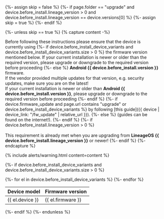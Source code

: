 {%- assign skip = false %}
{%- if page.folder == "upgrade" and device.before_install.lineage_version > 0 and device.before_install.lineage_version == device.versions[0] %}
{%- assign skip = true %}
{%- endif %}

{%- unless skip == true %}
{% capture content -%}

Before following these instructions please ensure that the device is currently using
{%- if device.before_install_device_variants and device.before_install_device_variants.size > 0 %}
the firmware version mentioned below. If your current installation is newer or older than the required version, please upgrade or downgrade to the required version before proceeding
{%- else %}
**Android {{ device.before_install.version }}** firmware.<br/>
If the vendor provided multiple updates for that version, e.g. security updates, make sure you are on the latest!<br/>
If your current installation is newer or older than **Android {{ device.before_install.version }}**, please upgrade or downgrade to the required version before proceeding
{%- endif %}
{%- if device.firmware_update and page.url contains "upgrade" or device.before_install_device_variants %}
by following [this guide]({{ device | device_link: "/fw_update" | relative_url }}).
{%- else %}
(guides can be found on the internet!).
{%- endif %}
{%- if device.before_install.lineage_version > 0 %}
<br/><br/>
This requirement is already met when you are upgrading from **LineageOS {{ device.before_install.lineage_version }}** or newer!
{%- endif %}
{%- endcapture %}

{% include alerts/warning.html content=content %}

{%- if device.before_install_device_variants and device.before_install_device_variants.size > 0 %}
<table class="table">
<thead>
<tr><th>Device model</th><th>Firmware version</th></tr>
</thead>
<tbody>
{%- for el in device.before_install_device_variants %}
<tr><td>{{ el.device }}</td><td>{{ el.firmware }}</td></tr>
{%- endfor %}
</tbody>
</table>
{%- endif %}
{%- endunless %}
